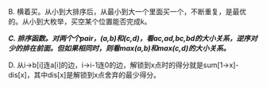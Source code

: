 B. 横着买。从小到大排序后，从最小到大一个里面买一个，不断重复，是最优的。从小到大枚举，买空某个位置能否完成k。

***C. 排序函数。对两个个pair，(a,b)和(c,d)，看ac,ad,bc,bd的大小关系，逆序对少的排在前面。但如果相同时，则看max(a,b)和max(c,d)的大小关系。***

D. 从i->b[i]连a[i]的边，i->i-1连0的边，解锁到x点时的得分就是sum[1->x]-dis[x]，其中dis[x]是解锁到x点舍弃的最少得分。

